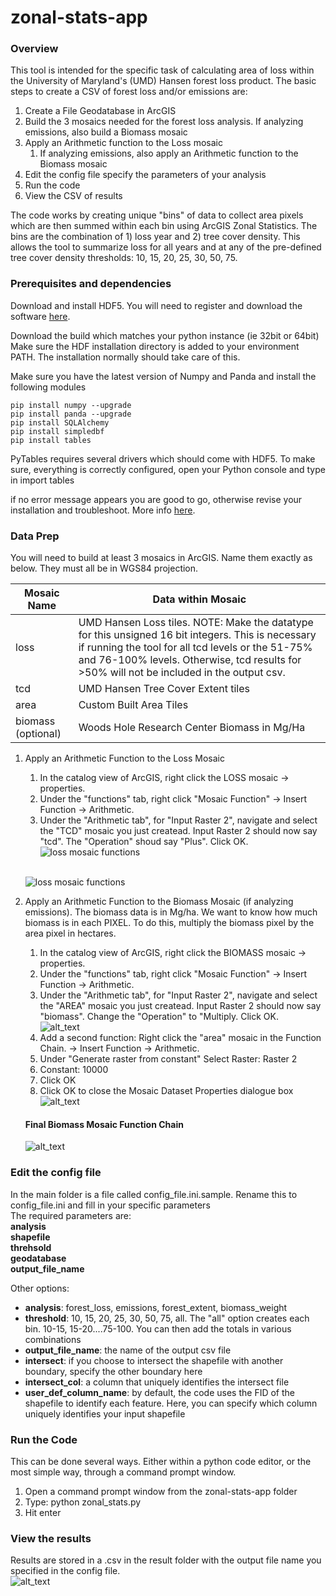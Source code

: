 # zonal-stats-app
### Overview
This tool is intended for the specific task of calculating area of loss within the University of Maryland's (UMD) Hansen forest loss product. The basic steps to create a CSV of forest loss and/or emissions are:

1. Create a File Geodatabase in ArcGIS
2. Build the 3 mosaics needed for the forest loss analysis. If analyzing emissions, also build a Biomass mosaic
3. Apply an Arithmetic function to the Loss mosaic
    1. If analyzing emissions, also apply an Arithmetic function to the Biomass mosaic 
4. Edit the config file specify the parameters of your analysis
5. Run the code
6. View the CSV of results

The code works by creating unique "bins" of data to collect area pixels which are then summed within each bin using ArcGIS Zonal Statistics. The bins are the combination of 1) loss year and 2) tree cover density. This allows the tool to summarize loss for all years and at any of the pre-defined tree cover density thresholds: 10, 15, 20, 25, 30, 50, 75.


### Prerequisites and dependencies

Download and install HDF5.
You will need to register and download the software [here](https://www.hdfgroup.org/downloads/hdf5/).

Download the build which matches your python instance (ie 32bit or 64bit)
Make sure the HDF installation directory is added to your environment PATH. The installation normally should take care of this.

Make sure you have the latest version of Numpy and Panda and install the following modules

```shell
pip install numpy --upgrade
pip install panda --upgrade
pip install SQLAlchemy
pip install simpledbf
pip install tables
```

PyTables requires several drivers which should come with HDF5. To make sure, everything is correctly configured, 
open your Python console and type in 
import tables

if no error message appears you are good to go, otherwise revise your installation and troubleshoot. 
More info [here](http://www.pytables.org/usersguide/installation.html).


### Data Prep
You will need to build at least 3 mosaics in ArcGIS. Name them exactly as below. They must all be in WGS84 projection.

Mosaic Name | Data within Mosaic
----- | -----
loss | UMD Hansen Loss tiles. NOTE: Make the datatype for this unsigned 16 bit integers. This is necessary if running the tool for all tcd levels or the 51-75% and 76-100% levels. Otherwise, tcd results for >50% will not be included in the output csv.
tcd | UMD Hansen Tree Cover Extent tiles
area | Custom Built Area Tiles
biomass (optional) | Woods Hole Research Center Biomass in Mg/Ha

1. Apply an Arithmetic Function to the Loss Mosaic
   1. In the catalog view of ArcGIS, right click the LOSS mosaic -> properties. 
   2. Under the "functions" tab, right click "Mosaic Function" -> Insert Function -> Arithmetic. 
   3. Under the "Arithmetic tab", for "Input Raster 2", navigate and select the "TCD" mosaic you just createad. Input Raster 2 should now say "tcd". The "Operation" shoud say "Plus". Click OK.
   <br />![loss mosaic functions](https://github.com/wri/zonal-stats-app/blob/master/images/loss_arithmetic.JPG?raw=true "Functions Applied to Loss Mosaic")
   
   
   <br />![loss mosaic functions](https://github.com/wri/zonal-stats-app/blob/master/images/loss_mosaic.JPG?raw=true "Functions Applied to Loss Mosaic")
2. Apply an Arithmetic Function to the Biomass Mosaic (if analyzing emissions). The biomass data is in Mg/ha. We want to know how much biomass is in each PIXEL. To do this, multiply the biomass pixel by the area pixel in hectares. 
   1. In the catalog view of ArcGIS, right click the BIOMASS mosaic -> properties. 
   2. Under the "functions" tab, right click "Mosaic Function" -> Insert Function -> Arithmetic. 
   3. Under the "Arithmetic tab", for "Input Raster 2", navigate and select the "AREA" mosaic you just createad. Input Raster 2 should now say "biomass". Change the "Operation" to "Multiply. Click OK.
   <br />![alt_text](https://github.com/wri/zonal-stats-app/blob/master/images/biomass_arithmetic_1.JPG?raw=true "first biomass function")
   4. Add a second function: Right click the "area" mosaic in the Function Chain. -> Insert Function -> Arithmetic.
   5. Under "Generate raster from constant" Select Raster: Raster 2
   6. Constant: 10000
   7. Click OK
   8. Click OK to close the Mosaic Dataset Properties dialogue box
   <br />![alt_text](https://github.com/wri/zonal-stats-app/blob/master/images/biomass_arithmetic_2.JPG?raw=true "second biomass function") 
   
   #### Final Biomass Mosaic Function Chain
   ![alt_text](https://github.com/wri/zonal-stats-app/blob/master/images/biomass_mosaic_function.JPG?raw=true "second biomass function") 
   
### Edit the config file
In the main folder is a file called config_file.ini.sample. Rename this to config_file.ini and fill in your specific parameters
<br />The required parameters are:
<br />**analysis**
<br />**shapefile**
<br />**threhsold**
<br />**geodatabase**
<br />**output_file_name**

Other options:
- **analysis**: forest_loss, emissions, forest_extent, biomass_weight
- **threshold**:  10, 15, 20, 25, 30, 50, 75, all. The "all" option creates each bin. 10-15, 15-20....75-100. You can then add the totals in various combinations
- **output_file_name**: the name of the output csv file
- **intersect**: if you choose to intersect the shapefile with another boundary, specify the other boundary here
- **intersect_col**: a column that uniquely identifies the intersect file
- **user_def_column_name**: by default, the code uses the FID of the shapefile to identify each feature. Here, you can specify which column uniquely identifies your input shapefile

### Run the Code
This can be done several ways. Either within a python code editor, or the most simple way, through a command prompt window.
1. Open a command prompt window from the zonal-stats-app folder
2. Type: python zonal_stats.py
3. Hit enter

### View the results
Results are stored in a .csv in the result folder with the output file name you specified in the config file. 
<br />![alt_text](https://github.com/wri/zonal-stats-app/blob/master/images/csv_walkthrough.jpg?raw=true "csv walkthrough")
